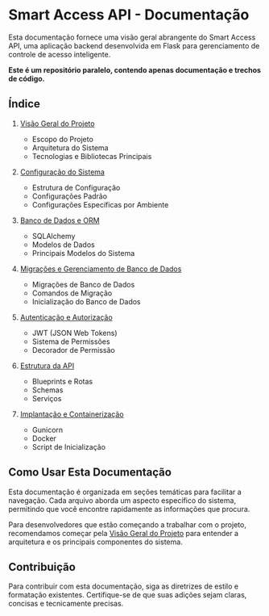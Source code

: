 # Smart Access API - Documentação

Esta documentação fornece uma visão geral abrangente do Smart Access API, uma aplicação backend desenvolvida em Flask para gerenciamento de controle de acesso inteligente.

**Este é um repositório paralelo, contendo apenas documentação e trechos de código.**
## Índice

1. [Visão Geral do Projeto](docs/1_overview.md)
   - Escopo do Projeto
   - Arquitetura do Sistema
   - Tecnologias e Bibliotecas Principais

2. [Configuração do Sistema](docs/2_configuration.md)
   - Estrutura de Configuração
   - Configurações Padrão
   - Configurações Específicas por Ambiente

3. [Banco de Dados e ORM](docs/3_database_orm.md)
   - SQLAlchemy
   - Modelos de Dados
   - Principais Modelos do Sistema

4. [Migrações e Gerenciamento de Banco de Dados](docs/4_migrations.md)
   - Migrações de Banco de Dados
   - Comandos de Migração
   - Inicialização do Banco de Dados

5. [Autenticação e Autorização](docs/5_auth.md)
   - JWT (JSON Web Tokens)
   - Sistema de Permissões
   - Decorador de Permissão

6. [Estrutura da API](docs/6_api_structure.md)
   - Blueprints e Rotas
   - Schemas
   - Serviços

7. [Implantação e Containerização](docs/7_deployment.md)
   - Gunicorn
   - Docker
   - Script de Inicialização

## Como Usar Esta Documentação

Esta documentação é organizada em seções temáticas para facilitar a navegação. Cada arquivo aborda um aspecto específico do sistema, permitindo que você encontre rapidamente as informações que procura.

Para desenvolvedores que estão começando a trabalhar com o projeto, recomendamos começar pela [Visão Geral do Projeto](docs/1_overview.md) para entender a arquitetura e os principais componentes do sistema.

## Contribuição

Para contribuir com esta documentação, siga as diretrizes de estilo e formatação existentes. Certifique-se de que suas adições sejam claras, concisas e tecnicamente precisas.
